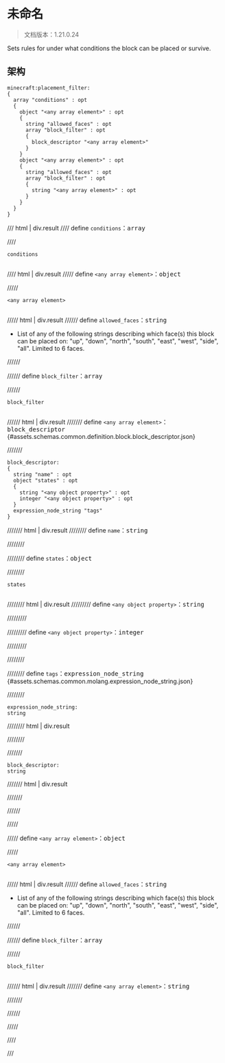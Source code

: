 # 未命名

> 文档版本：1.21.0.24

Sets rules for under what conditions the block can be placed or survive.

## 架构

```mcschema
minecraft:placement_filter:
{
  array "conditions" : opt
  {
    object "<any array element>" : opt
    {
      string "allowed_faces" : opt
      array "block_filter" : opt
      {
        block_descriptor "<any array element>"
      }
    }
    object "<any array element>" : opt
    {
      string "allowed_faces" : opt
      array "block_filter" : opt
      {
        string "<any array element>" : opt
      }
    }
  }
}

```

/// html | div.result
//// define
`conditions`：<samp>array</samp>


////

<div class="language-text highlight"><span class="filename"><code>conditions</code></span><pre id="__code_1"><span></span></pre></div>

//// html | div.result
///// define
`<any array element>`：<samp>object</samp>


/////

<div class="language-text highlight"><span class="filename"><code>&lt;any array element&gt;</code></span><pre id="__code_1"><span></span></pre></div>

///// html | div.result
////// define
`allowed_faces`：<samp>string</samp>

- List of any of the following strings describing which face(s) this block can be placed on: "up", "down", "north", "south", "east", "west", "side", "all". Limited to 6 faces.


//////


////// define
`block_filter`：<samp>array</samp>


//////

<div class="language-text highlight"><span class="filename"><code>block_filter</code></span><pre id="__code_1"><span></span></pre></div>

////// html | div.result
/////// define
`<any array element>`：<samp>block_descriptor</samp> {#assets.schemas.common.definition.block.block_descriptor.json}


///////

```mcschema
block_descriptor:
{
  string "name" : opt
  object "states" : opt
  {
    string "<any object property>" : opt
    integer "<any object property>" : opt
  }
  expression_node_string "tags"
}

```

/////// html | div.result
//////// define
`name`：<samp>string</samp>


////////


//////// define
`states`：<samp>object</samp>


////////

<div class="language-text highlight"><span class="filename"><code>states</code></span><pre id="__code_1"><span></span></pre></div>

//////// html | div.result
///////// define
`<any object property>`：<samp>string</samp>


/////////


///////// define
`<any object property>`：<samp>integer</samp>


/////////



////////


//////// define
`tags`：<samp>expression_node_string</samp> {#assets.schemas.common.molang.expression_node_string.json}


////////

```mcschema
expression_node_string:
string

```

//////// html | div.result

////////



///////


```mcschema
block_descriptor:
string

```

/////// html | div.result

///////




//////


/////


///// define
`<any array element>`：<samp>object</samp>


/////

<div class="language-text highlight"><span class="filename"><code>&lt;any array element&gt;</code></span><pre id="__code_1"><span></span></pre></div>

///// html | div.result
////// define
`allowed_faces`：<samp>string</samp>

- List of any of the following strings describing which face(s) this block can be placed on: "up", "down", "north", "south", "east", "west", "side", "all". Limited to 6 faces.


//////


////// define
`block_filter`：<samp>array</samp>


//////

<div class="language-text highlight"><span class="filename"><code>block_filter</code></span><pre id="__code_1"><span></span></pre></div>

////// html | div.result
/////// define
`<any array element>`：<samp>string</samp>


///////


//////


/////



////


///

